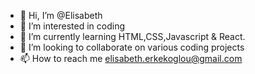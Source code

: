 - 👋 Hi, I’m @Elisabeth
- 👀 I’m interested in coding
- 🌱 I’m currently learning HTML,CSS,Javascript & React.
- 💞️ I’m looking to collaborate on various coding projects
- 📫 How to reach me elisabeth.erkekoglou@gmail.com

<!---
elic4vet/elic4vet is a ✨ special ✨ repository because its `README.md` (this file) appears on your GitHub profile.
You can click the Preview link to take a look at your changes.
--->
